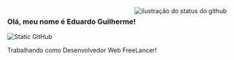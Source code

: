 <img align='right' src="https://github-readme-stats.vercel.app/api?username=git-eg&theme=dark&show_icons=true" alt="ilustração do status do github">


### Olá, meu nome é Eduardo Guilherme!

<img src="https://img.shields.io/static/v1?label=Overview&message=Eduardo Guilherme&color=f8efd4&style=for-the-badge&logo=GitHub" alt="Static GitHub">

<p>Trabalhando como Desenvolvedor Web FreeLancer!</p>
